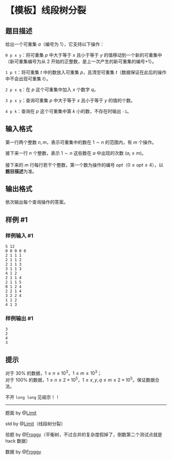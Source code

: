 # 【模板】线段树分裂

## 题目描述

给出一个可重集 $a$（编号为 $1$），它支持以下操作：

`0 p x y`：将可重集 $p$ 中大于等于 $x$ 且小于等于 $y$ 的值移动到一个新的可重集中（新可重集编号为从 $2$ 开始的正整数，是上一次产生的新可重集的编号+1）。

`1 p t`：将可重集 $t$ 中的数放入可重集 $p$，且清空可重集 $t$（数据保证在此后的操作中不会出现可重集 $t$）。

`2 p x q`：在 $p$ 这个可重集中加入 $x$ 个数字 $q$。

`3 p x y`：查询可重集 $p$ 中大于等于 $x$ 且小于等于 $y$ 的值的个数。

`4 p k`：查询在 $p$ 这个可重集中第 $k$ 小的数，不存在时输出 `-1`。

## 输入格式

第一行两个整数 $n,m$，表示可重集中的数在 $1\sim n$ 的范围内，有 $m$ 个操作。

接下来一行 $n$ 个整数，表示 $1 \sim n$ 这些数在 $a$ 中出现的次数 $(a_{i} \leq m)$。

接下来的 $m$ 行每行若干个整数，第一个数为操作的编号 $opt$（$0 \leq opt \leq 4$），以**题目描述**为准。

## 输出格式

依次输出每个查询操作的答案。

## 样例 #1

### 样例输入 #1
```
5 12
0 0 0 0 0
2 1 1 1
2 1 1 2
2 1 1 3
3 1 1 3
4 1 2
2 1 1 4
2 1 1 5
0 1 2 4
2 2 1 4
3 2 2 4
1 1 2
4 1 3
```

### 样例输出 #1

```
3
2
4
3
```

## 提示

对于 $30\%$ 的数据，$1\leq n \leq {10}^3$，$1 \le m \le {10}^3$；  
对于 $100\%$ 的数据，$1 \le n \le 2 \times {10}^5$，$1 \le x, y, q \le m \le 2 \times {10}^5$。保证数据合法。

不开 `long long` 见祖宗！！

---

题面 by @[Limit](https://www.luogu.com.cn/user/86625)

std by @[Limit](https://www.luogu.com.cn/user/86625)（线段树分裂）

验题 by @[Froggy](https://www.luogu.com.cn/user/100285)（平衡树，不过合并的复杂度假掉了，倒数第二个测试点就是 hack 数据）

数据 by @[Froggy](https://www.luogu.com.cn/user/100285)

